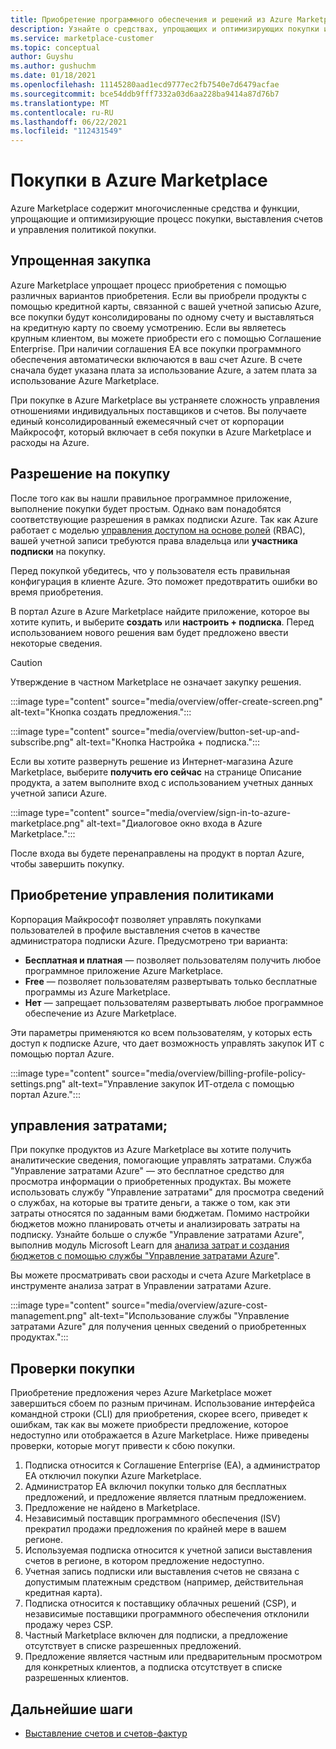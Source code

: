```yaml
---
title: Приобретение программного обеспечения и решений из Azure Marketplace
description: Узнайте о средствах, упрощающих и оптимизирующих покупки и управление программным обеспечением в Azure Marketplace.
ms.service: marketplace-customer
ms.topic: conceptual
author: Guyshu
ms.author: gushuchm
ms.date: 01/18/2021
ms.openlocfilehash: 11145280aad1ecd9777ec2fb7540e7d6479acfae
ms.sourcegitcommit: bce54ddb9fff7332a03d6aa228ba9414a87d76b7
ms.translationtype: MT
ms.contentlocale: ru-RU
ms.lasthandoff: 06/22/2021
ms.locfileid: "112431549"
---
```

# <a name="azure-marketplace-purchasing"></a>Покупки в Azure Marketplace

Azure Marketplace содержит многочисленные средства и функции, упрощающие и оптимизирующие процесс покупки, выставления счетов и управления политикой покупки.

## <a name="simplified-procurement"></a>Упрощенная закупка

Azure Marketplace упрощает процесс приобретения с помощью различных вариантов приобретения. Если вы приобрели продукты с помощью кредитной карты, связанной с вашей учетной записью Azure, все покупки будут консолидированы по одному счету и выставляться на кредитную карту по своему усмотрению. Если вы являетесь крупным клиентом, вы можете приобрести его с помощью Соглашение Enterprise. При наличии соглашения EA все покупки программного обеспечения автоматически включаются в ваш счет Azure. В счете сначала будет указана плата за использование Azure, а затем плата за использование Azure Marketplace.

При покупке в Azure Marketplace вы устраняете сложность управления отношениями индивидуальных поставщиков и счетов. Вы получаете единый консолидированный ежемесячный счет от корпорации Майкрософт, который включает в себя покупки в Azure Marketplace и расходы на Azure.

## <a name="permission-to-purchase"></a>Разрешение на покупку

После того как вы нашли правильное программное приложение, выполнение покупки будет простым. Однако вам понадобятся соответствующие разрешения в рамках подписки Azure. Так как Azure работает с моделью [управления доступом на основе ролей](/azure/role-based-access-control/overview) (RBAC), вашей учетной записи требуются права владельца или **участника** **подписки** на покупку.

Перед покупкой убедитесь, что у пользователя есть правильная конфигурация в клиенте Azure. Это поможет предотвратить ошибки во время приобретения.

В портал Azure в Azure Marketplace найдите приложение, которое вы хотите купить, и выберите **создать** или **настроить + подписка**. Перед использованием нового решения вам будет предложено ввести некоторые сведения.

> [!CAUTION]
> Утверждение в частном Marketplace не означает закупку решения.

:::image type="content" source="media/overview/offer-create-screen.png" alt-text="Кнопка создать предложения.":::

:::image type="content" source="media/overview/button-set-up-and-subscribe.png" alt-text="Кнопка Настройка + подписка.":::

Если вы хотите развернуть решение из Интернет-магазина Azure Marketplace, выберите **получить его сейчас** на странице Описание продукта, а затем выполните вход с использованием учетных данных учетной записи Azure.

:::image type="content" source="media/overview/sign-in-to-azure-marketplace.png" alt-text="Диалоговое окно входа в Azure Marketplace.":::

После входа вы будете перенаправлены на продукт в портал Azure, чтобы завершить покупку.

## <a name="purchase-policy-management"></a>Приобретение управления политиками

Корпорация Майкрософт позволяет управлять покупками пользователей в профиле выставления счетов в качестве администратора подписки Azure. Предусмотрено три варианта:

- **Бесплатная и платная** — позволяет пользователям получить любое программное приложение Azure Marketplace.
- **Free** — позволяет пользователям развертывать только бесплатные программы из Azure Marketplace.
- **Нет** — запрещает пользователям развертывать любое программное обеспечение из Azure Marketplace.

Эти параметры применяются ко всем пользователям, у которых есть доступ к подписке Azure, что дает возможность управлять закупок ИТ с помощью портал Azure.

:::image type="content" source="media/overview/billing-profile-policy-settings.png" alt-text="Управление закупок ИТ-отдела с помощью портал Azure.":::

## <a name="cost-management"></a>управления затратами;

При покупке продуктов из Azure Marketplace вы хотите получить аналитические сведения, помогающие управлять затратами. Служба "Управление затратами Azure" — это бесплатное средство для просмотра информации о приобретенных продуктах. Вы можете использовать службу "Управление затратами" для просмотра сведений о службах, на которые вы тратите деньги, а также о том, как эти затраты относятся по заданным вами бюджетам. Помимо настройки бюджетов можно планировать отчеты и анализировать затраты на подписку. Узнайте больше о службе "Управление затратами Azure", выполнив модуль Microsoft Learn для [анализа затрат и создания бюджетов с помощью службы "Управление затратами Azure](/learn/modules/analyze-costs-create-budgets-azure-cost-management/)".

Вы можете просматривать свои расходы и счета Azure Marketplace в инструменте анализа затрат в Управлении затратами Azure.

:::image type="content" source="media/overview/azure-cost-management.png" alt-text="Использование службы &quot;Управление затратами Azure&quot; для получения ценных сведений о приобретенных продуктах.":::

## <a name="purchase-validation-checks"></a>Проверки покупки

Приобретение предложения через Azure Marketplace может завершиться сбоем по разным причинам. Использование интерфейса командной строки (CLI) для приобретения, скорее всего, приведет к ошибкам, так как вы можете приобрести предложение, которое недоступно или отображается в Azure Marketplace. Ниже приведены проверки, которые могут привести к сбою покупки.

1. Подписка относится к Соглашение Enterprise (EA), а администратор EA отключил покупки Azure Marketplace.
1. Администратор EA включил покупки только для бесплатных предложений, и предложение является платным предложением.
1. Предложение не найдено в Marketplace.
1. Независимый поставщик программного обеспечения (ISV) прекратил продажи предложения по крайней мере в вашем регионе.
1. Используемая подписка относится к учетной записи выставления счетов в регионе, в котором предложение недоступно.
1. Учетная запись подписки или выставления счетов не связана с допустимым платежным средством (например, действительная кредитная карта).
1. Подписка относится к поставщику облачных решений (CSP), и независимые поставщики программного обеспечения отклонили продажу через CSP.
1. Частный Marketplace включен для подписки, а предложение отсутствует в списке разрешенных предложений.
1. Предложение является частным или предварительным просмотром для конкретных клиентов, а подписка отсутствует в списке разрешенных клиентов.

## <a name="next-steps"></a>Дальнейшие шаги

- [Выставление счетов и счетов-фактур](billing-invoicing.md)